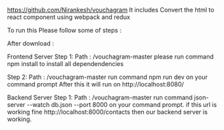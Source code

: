 https://github.com/Nirankesh/vouchagram
It includes Convert the html to react component using webpack and redux

To run this Please follow some of steps :

After download :

Frontend Server
Step 1: Path : /vouchagram-master please run command npm install to install all dependendencies

Step 2: Path : /vouchagram-master run command npm run dev on your command prompt
After this it will run on http://localhost:8080/

Backend Server
Step 1: Path : /vouchagram-master run command json-server --watch db.json --port 8000 on your command prompt.
if this url is working fine http://localhost:8000/contacts then our backend server is working.